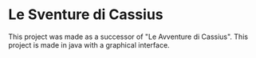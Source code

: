 # Le Sventure di Cassius
This project was made as a successor of "Le Avventure di Cassius". This project is made in java with a graphical interface.
